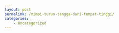 ```yaml
---
layout: post
permalink: /mimpi-turun-tangga-dari-tempat-tinggi/
categories:
    - Uncategorized
---
```


